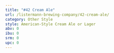 ```yaml
---
title: "#42 Cream Ale"
url: /listermann-brewing-company/42-cream-ale/
category: Other Style
style: American-Style Cream Ale or Lager
abv: 0
ibu: 0
srm: 0
upc: 0
---
```


